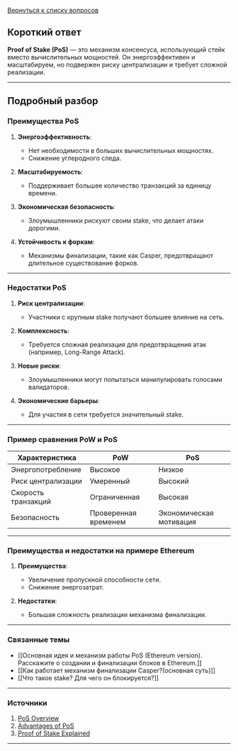 [Вернуться к списку вопросов](3.%20Список%20вопросов)
## Короткий ответ

**Proof of Stake (PoS)** — это механизм консенсуса, использующий стейк вместо вычислительных мощностей. Он энергоэффективен и масштабируем, но подвержен риску централизации и требует сложной реализации.

---

## Подробный разбор

### Преимущества PoS

1. **Энергоэффективность**:
   - Нет необходимости в больших вычислительных мощностях.
   - Снижение углеродного следа.

2. **Масштабируемость**:
   - Поддерживает большее количество транзакций за единицу времени.

3. **Экономическая безопасность**:
   - Злоумышленники рискуют своим stake, что делает атаки дорогими.

4. **Устойчивость к форкам**:
   - Механизмы финализации, такие как Casper, предотвращают длительное существование форков.

---

### Недостатки PoS

1. **Риск централизации**:
   - Участники с крупным stake получают большее влияние на сеть.

2. **Комплексность**:
   - Требуется сложная реализация для предотвращения атак (например, Long-Range Attack).

3. **Новые риски**:
   - Злоумышленники могут попытаться манипулировать голосами валидаторов.

4. **Экономические барьеры**:
   - Для участия в сети требуется значительный stake.

---

### Пример сравнения PoW и PoS

| Характеристика        | PoW                       | PoS                      |
|-----------------------|---------------------------|--------------------------|
| Энергопотребление     | Высокое                   | Низкое                   |
| Риск централизации    | Умеренный                 | Высокий                  |
| Скорость транзакций   | Ограниченная              | Высокая                  |
| Безопасность          | Проверенная временем      | Экономическая мотивация  |

---

### Преимущества и недостатки на примере Ethereum

1. **Преимущества**:
   - Увеличение пропускной способности сети.
   - Снижение энергозатрат.

2. **Недостатки**:
   - Большая сложность реализации механизма финализации.

---

### Связанные темы

- [[Основная идея и механизм работы PoS (Ethereum version). Расскажите о создании и финализации блоков в Ethereum.]]
- [[Как работает механизм финализации Сasper?(основная суть)]]
- [[Что такое stake? Для чего он блокируется?]]

---

### Источники

1. [PoS Overview](https://ethereum.org/en/developers/docs/consensus-mechanisms/pos/)
2. [Advantages of PoS](https://www.coindesk.com/learn/what-is-staking-in-ethereum/)
3. [Proof of Stake Explained](https://ethereum.org/en/staking/)

---